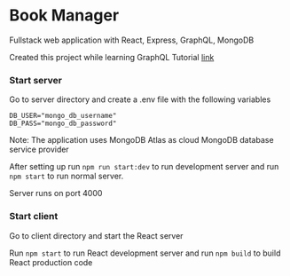 # Book Manager
Fullstack web application with React, Express, GraphQL, MongoDB

Created this project while learning GraphQL
Tutorial [link](https://www.youtube.com/watch?v=ed8SzALpx1Q)

### Start server
Go to server directory and create a .env file with the following variables

```
DB_USER="mongo_db_username"
DB_PASS="mongo_db_password"
```
Note: The application uses MongoDB Atlas as cloud MongoDB database service provider

After setting up run `npm run start:dev` to run development server and run
`npm start` to run normal server.

Server runs on port 4000

### Start client
Go to client directory and start the React server

Run `npm start` to run React development server and run `npm build` to build React
production code